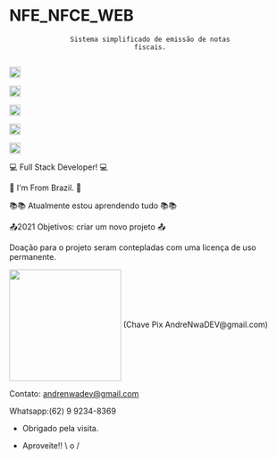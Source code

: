 # NFE_NFCE_WEB
<code><center>Sistema simplificado de emissão de notas fiscais.</center></code>

<code> <img height = "20" src = "https://img.shields.io/badge/dialogflow-FF9800?style=for-the-badge&logo=dialogflow&logoColor=white"> </code>
<code> <img height = "20" src = "https://img.shields.io/badge/Hyper-000000?style=for-the-badge&logo=hyper&logoColor=white"> </code>
<code> <img height = "20" src = "https://img.shields.io/badge/dev.to-0A0A0A?style=for-the-badge&logo=devdotto&logoColor=white"> </code>
<code> <img height = "20" src = "https://img.shields.io/badge/Future%20Learn-000000?style=for-the-badge&logo=futurelearn&logoColor=E324B2"> </code>
<code> <img height = "20" src = "https://img.shields.io/badge/Eclipse-2C2255?style=for-the-badge&logo=eclipse&logoColor=white"> </code>


:computer: Full Stack Developer! :computer:

:house_with_garden: I'm From Brazil. :house_with_garden: 

:books::books: Atualmente estou aprendendo tudo :books::books:

:outbox_tray:2021 Objetivos: criar um novo projeto :outbox_tray:



Doação para o projeto seram contepladas com uma licença de uso permanente.


<img align = "center" width = "200" height = "200" src ="https://uploaddeimagens.com.br/images/003/475/561/full/QR_CODE_PIX_ANDRE.jpg?1633953350">
(Chave Pix AndreNwaDEV@gmail.com)

Contato:  andrenwadev@gmail.com

Whatsapp:(62) 9 9234-8369

- Obrigado pela visita.

- Aproveite!! \ o /
